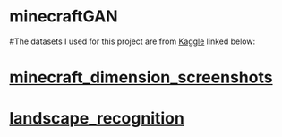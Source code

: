 # minecraftGAN

#The datasets I used for this project are from [Kaggle]([url](https://www.kaggle.com/datasets)https://www.kaggle.com/datasets) linked below:
# [minecraft_dimension_screenshots](https://www.kaggle.com/datasets/pr1m3r/minecraft-dimensions-screenshots)
# [landscape_recognition](https://www.kaggle.com/datasets/utkarshsaxenadn/landscape-recognition-image-dataset-12k-images)
